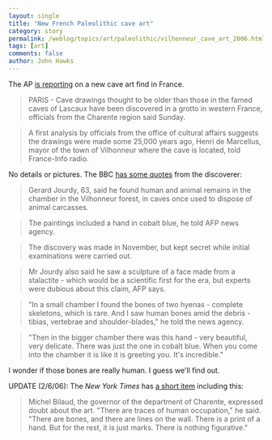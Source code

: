 ```yaml
---
layout: single 
title: "New French Paleolithic cave art" 
category: story
permalink: /weblog/topics/art/paleolithic/vilhonneur_cave_art_2006.html
tags: [art] 
comments: false 
author: John Hawks 
---
```



<p>
The AP <a href="http://www.msnbc.msn.com/id/11200085">is reporting</a> on a new cave art find in France. 
</p>

<blockquote>PARIS - Cave drawings thought to be older than those in the famed caves of Lascaux have been discovered in a grotto in western France, officials from the Charente region said Sunday.</blockquote>

<blockquote>A first analysis by officials from the office of cultural affairs suggests the drawings were made some 25,000 years ago, Henri de Marcellus, mayor of the town of Vilhonneur where the cave is located, told France-Info radio.</blockquote>

<p>
No details or pictures. The BBC <a href="http://news.bbc.co.uk/2/hi/europe/4686724.stm">has some quotes</a> from the discoverer: 
</p>

<blockquote>Gerard Jourdy, 63, said he found human and animal remains in the chamber in the Vilhonneur forest, in caves once used to dispose of animal carcasses.</blockquote>

<blockquote>The paintings included a hand in cobalt blue, he told AFP news agency.</blockquote>

<blockquote>The discovery was made in November, but kept secret while initial examinations were carried out.</blockquote>

<blockquote>Mr Jourdy also said he saw a sculpture of a face made from a stalactite - which would be a scientific first for the era, but experts were dubious about this claim, AFP says.</blockquote>

<blockquote>"In a small chamber I found the bones of two hyenas - complete skeletons, which is rare. And I saw human bones amid the debris - tibias, vertebrae and shoulder-blades," he told the news agency.</blockquote>

<blockquote>"Then in the bigger chamber there was this hand - very beautiful, very delicate. There was just the one in cobalt blue. When you come into the chamber it is like it is greeting you. It's incredible."</blockquote>

<p>
I wonder if those bones are really human. I guess we'll find out. 
</p>

<p>
UPDATE (2/6/06): The <i>New York Times</i> has <a href="http://www.nytimes.com/2006/02/07/arts/07arts.html">a short item</a> including this: 
</p>

<blockquote>Michel Bilaud, the governor of the department of Charente, expressed doubt about the art. "There are traces of human occupation," he said. "There are bones, and there are lines on the wall. There is a print of a hand. But for the rest, it is just marks. There is nothing figurative."</blockquote>

